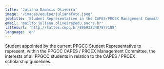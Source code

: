 ```yaml
---
title: 'Juliana Damasio Oliveira'
image: '/images/equipe/julianafoto.jpeg'
jobtitle: 'Student Representative in the CAPES/PROEX Management Committee'
email: 'mailto:juliana.oliveira@edu.pucrs.br'
lattesurl: 'http://lattes.cnpq.br/8969323487877188'
language: 'en'
---
```


Student appointed by the current PPGCC Student Representative to represent, within the PPGCC CAPES / PROEX Management Committee, the interests of all PPGCC students in relation to the CAPES / PROEX scholarship guidelines.
